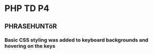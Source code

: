 # PHP TD P4

## PHRASEHUNTöR

### Basic CSS styling was added to keyboard backgrounds and hovering on the keys
